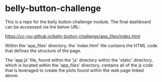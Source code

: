 # belly-button-challenge

This is a repo for the belly button challenge module. The final dashboard can be accesssed via the below URL:

https://cc-roy.github.io/belly-button-challenge/app_files/index.html

Within the 'app_files' directory, the 'index.html' file contains the HTML code that defines the structure of the page.

The 'app.js' file, found within the 'js' directory within the 'static' directory, which is located within the 'app_files' directory, contains all of the js code that is leveraged to create the plots found within the web page linked above.
